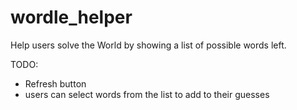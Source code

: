 # wordle_helper

Help users solve the World by showing a list of possible words left.

TODO:
- Refresh button
-  users can select words from the list to add to their guesses